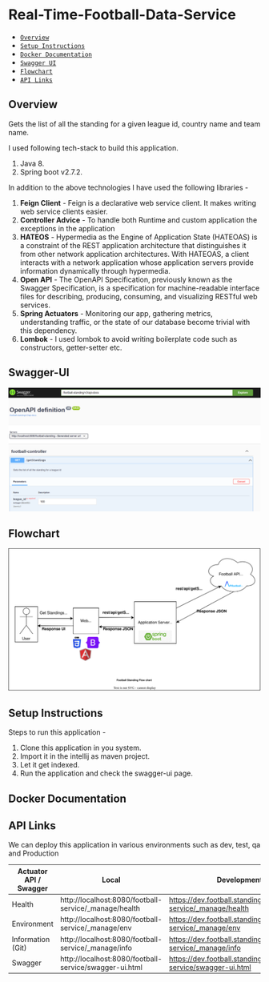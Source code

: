 # Real-Time-Football-Data-Service
- [`Overview`](#Overview)
- [`Setup Instructions`](#Setup-Instructions)
- [`Docker Documentation`](#Docker-Documentation)
- [`Swagger UI`](#Swagger-UI)
- [`Flowchart`](#Flowchart)
- [`API Links`](#API-Links)

## Overview
Gets the list of all the standing for a given league id, country name and team name.

I used following tech-stack to build this application. 

1. Java 8.
2. Spring boot v2.7.2.

In addition to the above technologies I have used the following libraries - 

1. **Feign Client** - Feign is a declarative web service client. It makes writing web service clients easier.
2. **Controller Advice** - To handle both Runtime and custom application the exceptions in the application
3. **HATEOS** - Hypermedia as the Engine of Application State (HATEOAS) is a constraint of the REST application architecture that distinguishes it from other network application architectures. With HATEOAS, a client interacts with a network application whose application servers provide information dynamically through hypermedia.
4. **Open API** - The OpenAPI Specification, previously known as the Swagger Specification, is a specification for machine-readable interface files for describing, producing, consuming, and visualizing RESTful web services.
5. **Spring Actuators** - Monitoring our app, gathering metrics, understanding traffic, or the state of our database become trivial with this dependency.
6. **Lombok** - I used lombok to avoid writing boilerplate code such as constructors, getter-setter etc.


## Swagger-UI
![Alt text](swagger-ui.png?raw=true "Swagger Home Page")

## Flowchart
![Alt text](flowchart.svg?raw=true "Flowchart")


## Setup Instructions

Steps to run this application - 

1. Clone this application in you system.
2. Import it in the intellij as maven project.
3. Let it get indexed. 
4. Run the application and check the swagger-ui page.

## Docker Documentation

## API Links
We can deploy this application in various environments such as dev, test, qa and Production

| Actuator API / Swagger     | Local | Development | QA | Release | Production |
| ------------ | ----------- | ----------- | ---| --- | ----|
| Health|http://localhost:8080/football-service/_manage/health|https://dev.football.standing.com/football-service/_manage/health| https://test.football.standing.com/football-service/_manage/health| https://stage.football.standing.com/football-service/_manage/health|https://football.standing.com/football-service/_manage/health|
| Environment |http://localhost:8080/football-service/_manage/env|https://dev.football.standing.com/football-service/_manage/env| https://test.football.standing.com/football-service/_manage/env| https://stage.football.standing.com/football-service/_manage/env|https://football.standing.com/football-service/_manage/env|  
| Information (Git) |http://localhost:8080/football-service/_manage/info|https://dev.football.standing.com/football-service/_manage/info|https://test.football.standing.com/football-service/_manage/info|https://stage.football.standing.com/football-service/_manage/info|https://football.standing.com/football-service/_manage/info|
| Swagger |http://localhost:8080/football-service/swagger-ui.html| https://dev.football.standing.com/football-service/swagger-ui.html| https://test.football.standing.com/football-service/swagger-ui.html|https://stage.football.standing.com/football-service/swagger-ui.html | https://football.standing.com/football-service/swagger-ui.html|
